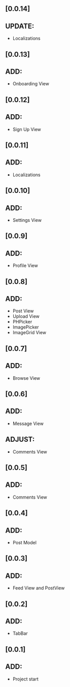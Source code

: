 ## [0.0.14]

## UPDATE:
  - Localizations

## [0.0.13]

## ADD:
  - Onboarding View

## [0.0.12]

## ADD:
  - Sign Up View

## [0.0.11]

## ADD:
  - Localizations

## [0.0.10]

## ADD:
  - Settings View

## [0.0.9]

## ADD:
  - Profile View

## [0.0.8]

## ADD:
  - Post View
  - Upload View
  - PHPicker
  - ImagePicker
  - ImageGrid View

## [0.0.7]

## ADD:
  - Browse View

## [0.0.6]

## ADD:
  - Message View
## ADJUST:
  - Comments View 

## [0.0.5]

## ADD:
  - Comments View

## [0.0.4]

## ADD:
  - Post Model

## [0.0.3]

## ADD:
  - Feed View and PostView

## [0.0.2]

## ADD:
  - TabBar

## [0.0.1]

## ADD:
  - Project start